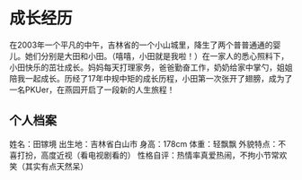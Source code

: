 <!DOCTYPE html>
<html lang=“zh-cn"/>
 <head>
<meta charset="utf-8"/>
<title>田镓境的first website</title>

<body>
  <h1>成长经历</h1>
  <p>在2003年一个平凡的中午，吉林省的一个小山城里，降生了两个普普通通的婴儿。她们分别是大田和小田。（嘻嘻，小田就是我啦！）在一家人的悉心照料下，小田快乐的茁壮成长。妈妈每天打理家务，爸爸勤奋工作，奶奶给家中掌勺，姐姐陪我一起成长。历经了17年中规中矩的成长历程，小田第一次张开了翅膀，成为了一名PKUer，在燕园开启了一段新的人生旅程！</p>
  <h2>个人档案</h2>
  <p>姓名：田镓境
    出生地：吉林省白山市
    身高：178cm
    体重：轻飘飘
    外貌特点：不喜打扮，高度近视（看电视剧看的）
    性格自评：热情率真爱热闹，不拘小节常欢笑（其实有点天然呆）
</body>
</html>
